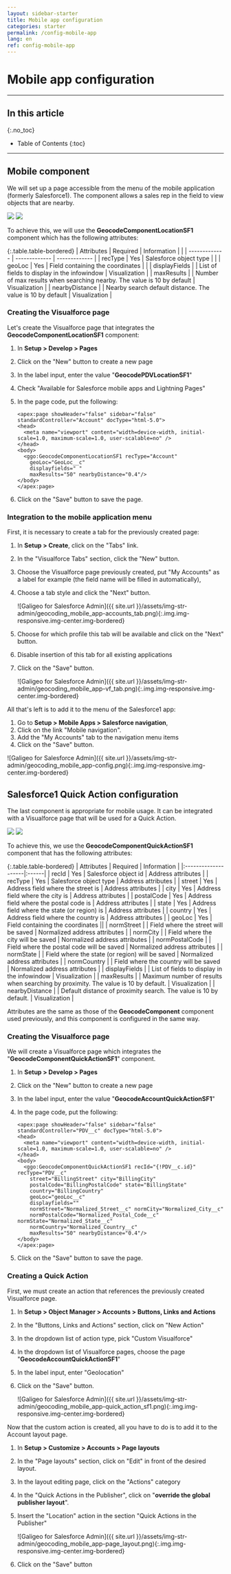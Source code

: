 ```yaml
---
layout: sidebar-starter
title: Mobile app configuration
categories: starter
permalink: /config-mobile-app
lang: en
ref: config-mobile-app
---
```


# Mobile app configuration

---

## In this article
{:.no_toc}

* Table of Contents
{:toc}

---

## Mobile component

We will set up a page accessible from the menu of the mobile application (formerly Salesforce1). The component allows a sales rep in the field to view objects that are nearby.

<p class="text-center">
<img src="/assets/img-str-admin/geocoding_mobile_app-my_accounts.png" class="img img-bordered">
<img src="/assets/img-str-admin/geocoding_mobile_app-map.png" class="img img-bordered">
</p>

To achieve this, we will use the **GeocodeComponentLocationSF1** component which has the following attributes:

{:.table.table-bordered}
| Attributes      | Required | Information | |
| ------------- | ------------- | ------------- |
| recType        | Yes    | Salesforce object type | |
| geoLoc         | Yes    | Field containing the coordinates | |
| displayFields  |        | List of fields to display in the infowindow | Visualization |
| maxResults     |        | Number of max results when searching nearby. The value is 10 by default | Visualization |
| nearbyDistance |        | Nearby search default distance. The value is 10 by default | Visualization |

### Creating the Visualforce page

Let's create the Visualforce page that integrates the **GeocodeComponentLocationSF1** component:
1.	In **Setup > Develop > Pages**
2.	Click on the "New" button to create a new page
3.	In the label input, enter the value "**GeocodePDVLocationSF1**" 
4.	Check "Available for Salesforce mobile apps and Lightning Pages"
5.	In the page code, put the following:

    ```
    <apex:page showHeader="false" sidebar="false" standardController="Account" docType="html-5.0">
    <head>
      <meta name="viewport" content="width=device-width, initial-scale=1.0, maximum-scale=1.0, user-scalable=no" />
    </head>
    <body>
      <ggo:GeocodeComponentLocationSF1 recType="Account" 
        geoLoc="GeoLoc__c"  
        displayfields=" " 
        maxResults="50" nearbyDistance="0.4"/>    
    </body>
    </apex:page>
    ```

6.	Click on the "Save" button to save the page.

### Integration to the mobile application menu

First, it is necessary to create a tab for the previously created page:
1.	In **Setup > Create**, click on the "Tabs" link. 
2.	In the "Visualforce Tabs" section, click the "New" button. 
3.	Choose the Visualforce page previously created, put "My Accounts" as a label for example (the field name will be filled in automatically),
4.	Choose a tab style and click the "Next" button.

    ![Galigeo for Salesforce Admin]({{ site.url }}/assets/img-str-admin/geocoding_mobile_app-accounts_tab.png){:.img.img-responsive.img-center.img-bordered}

5.	Choose for which profile this tab will be available and click on the "Next" button.
6.	Disable insertion of this tab for all existing applications
7.	Click on the "Save" button.

    ![Galigeo for Salesforce Admin]({{ site.url }}/assets/img-str-admin/geocoding_mobile_app-vf_tab.png){:.img.img-responsive.img-center.img-bordered}

All that's left is to add it to the menu of the Salesforce1 app:
1.	Go to **Setup > Mobile Apps > Salesforce navigation**, 
2.	Click on the link "Mobile navigation".
3.	Add the "My Accounts" tab to the navigation menu items
4.	Click on the "Save" button.

![Galigeo for Salesforce Admin]({{ site.url }}/assets/img-str-admin/geocoding_mobile_app-config.png){:.img.img-responsive.img-center.img-bordered}

## Salesforce1 Quick Action configuration

The last component is appropriate for mobile usage. It can be integrated with a Visualforce page that will be used for a Quick Action.

<p class="text-center">
<img src="/assets/img-str-admin/geocoding_mobile_app-quick_action.png" class="img img-bordered">
<img src="/assets/img-str-admin/geocoding_mobile_app-quick_action2.png" class="img img-bordered">
</p>

To achieve this, we use the **GeocodeComponentQuickActionSF1** component that has the following attributes:

{:.table.table-bordered}
| Attributes      | Required | Information |
|:--------------------|:------|
| recId          | Yes    | Salesforce object id | Address attributes |
| recType        | Yes    | Salesforce object type | Address attributes |
| street         | Yes    | Address field where the street is | Address attributes |
| city           | Yes    | Address field where the city is | Address attributes |
| postalCode     | Yes    | Address field where the postal code is | Address attributes |
| state          | Yes    | Address field where the state (or region) is | Address attributes |
| country        | Yes    | Address field where the country is | Address attributes |
| geoLoc         | Yes    | Field containing the coordinates ||
| normStreet     |        | Field where the street will be saved | Normalized address attributes |
| normCity       |        | Field where the city will be saved | Normalized address attributes |
| normPostalCode |        | Field where the postal code will be saved | Normalized address attributes |
| normState      |        | Field where the state (or region) will be saved | Normalized address attributes |
| normCountry    |        | Field where the country will be saved | Normalized address attributes |
| displayFields  |        | List of fields to display in the infowindow | Visualization |
| maxResults     |        | Maximum number of results when searching by proximity. The value is 10 by default. | Visualization |
| nearbyDistance |        | Default distance of proximity search. The value is 10 by default. | Visualization |

Attributes are the same as those of the **GeocodeComponent** component used previously, and this component is configured in the same way.

### Creating the Visualforce page

We will create a Visualforce page which integrates the "**GeocodeComponentQuickActionSF1**" component.

1.  In **Setup > Develop > Pages**
2.  Click on the "New" button to create a new page
3. In the label input, enter the value "**GeocodeAccountQuickActionSF1**"
4. In the page code, put the following:

    ```
    <apex:page showHeader="false" sidebar="false" standardController="PDV__c" docType="html-5.0">
    <head>
      <meta name="viewport" content="width=device-width, initial-scale=1.0, maximum-scale=1.0, user-scalable=no" />
    </head>
    <body>
      <ggo:GeocodeComponentQuickActionSF1 recId="{!PDV__c.id}" recType="PDV__c" 
        street="BillingStreet" city="BillingCity" 
        postalCode="BillingPostalCode" state="BillingState" 
        country="BillingCountry" 
        geoLoc="geoLoc__c"  
        displayfields=""  
        normStreet="Normalized_Street__c" normCity="Normalized_City__c"
        normPostalCode="Normalized_Postal_Code__c" normState="Normalized_State__c" 
        normCountry="Normalized_Country__c"  
        maxResults="50" nearbyDistance="0.4"/>
    </body>
    </apex:page>
    ```

6.	Click on the "Save" button to save the page.

### Creating a Quick Action

First, we must create an action that references the previously created Visualforce page.

1.	In **Setup > Object Manager > Accounts > Buttons, Links and Actions**
2.	In the "Buttons, Links and Actions" section, click on "New Action"
3.	In the dropdown list of action type, pick "Custom Visualforce"
4.	In the dropdown list of Visualforce pages, choose the page "**GeocodeAccountQuickActionSF1**"
5.	In the label input, enter "Geolocation"
6.	Click on the "Save" button.

    ![Galigeo for Salesforce Admin]({{ site.url }}/assets/img-str-admin/geocoding_mobile_app-quick_action_sf1.png){:.img.img-responsive.img-center.img-bordered}

Now that the custom action is created, all you have to do is to add it to the Account layout page.

1.	In **Setup > Customize > Accounts > Page layouts**
2.	In the "Page layouts" section, click on "Edit" in front of the desired layout.
3.	In the layout editing page, click on the "Actions" category
4.	In the "Quick Actions in the Publisher", click on "**override the global publisher layout**".
5.	Insert the "Location" action in the section "Quick Actions in the Publisher"

    ![Galigeo for Salesforce Admin]({{ site.url }}/assets/img-str-admin/geocoding_mobile_app-page_layout.png){:.img.img-responsive.img-center.img-bordered}

6.	Click on the "Save" button